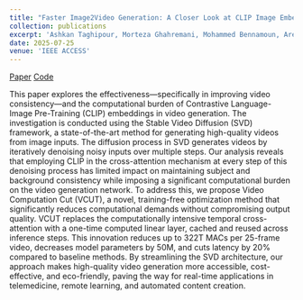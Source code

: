 ```yaml
---
title: "Faster Image2Video Generation: A Closer Look at CLIP Image Embedding's Impact on Spatio-Temporal Cross-Attentions"
collection: publications
excerpt: 'Ashkan Taghipour, Morteza Ghahremani, Mohammed Bennamoun, Aref Miri Rekavandi, Zinuo Li, Hamid Laga, Farid Boussaid'
date: 2025-07-25
venue: 'IEEE ACCESS'
---
```

[Paper](https://ieeexplore.ieee.org/abstract/document/11114950) [Code](https://github.com/anonymous-coderrs/VCUT/blob/main/README.md)

This paper explores the effectiveness—specifically in improving video consistency—and the computational burden of Contrastive Language-Image Pre-Training (CLIP) embeddings in video generation. The investigation is conducted using the Stable Video Diffusion (SVD) framework, a state-of-the-art method for generating high-quality videos from image inputs. The diffusion process in SVD generates videos by iteratively denoising noisy inputs over multiple steps. Our analysis reveals that employing CLIP in the cross-attention mechanism at every step of this denoising process has limited impact on maintaining subject and background consistency while imposing a significant computational burden on the video generation network. To address this, we propose Video Computation Cut (VCUT), a novel, training-free optimization method that significantly reduces computational demands without compromising output quality. VCUT replaces the computationally intensive temporal cross-attention with a one-time computed linear layer, cached and reused across inference steps. This innovation reduces up to 322T MACs per 25-frame video, decreases model parameters by 50M, and cuts latency by 20% compared to baseline methods. By streamlining the SVD architecture, our approach makes high-quality video generation more accessible, cost-effective, and eco-friendly, paving the way for real-time applications in telemedicine, remote learning, and automated content creation.



